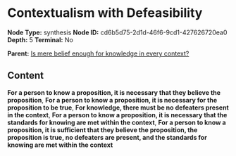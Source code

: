 # Contextualism with Defeasibility

**Node Type:** synthesis
**Node ID:** cd6b5d75-2d1d-46f6-9cd1-427626720ea0
**Depth:** 5
**Terminal:** No

**Parent:** [Is mere belief enough for knowledge in every context?](is-mere-belief-enough-for-knowledge-in-every-context-antithesis-d40541e3-f9f5-4ffc-9d72-9999e148bd96.md)

## Content

**For a person to know a proposition, it is necessary that they believe the proposition**, **For a person to know a proposition, it is necessary for the proposition to be true**, **For knowledge, there must be no defeaters present in the context**, **For a person to know a proposition, it is necessary that the standards for knowing are met within the context**, **For a person to know a proposition, it is sufficient that they believe the proposition, the proposition is true, no defeaters are present, and the standards for knowing are met within the context**
